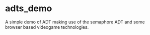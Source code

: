 # adts_demo
A simple demo of ADT making use of the semaphore ADT and some browser based videogame technologies.
